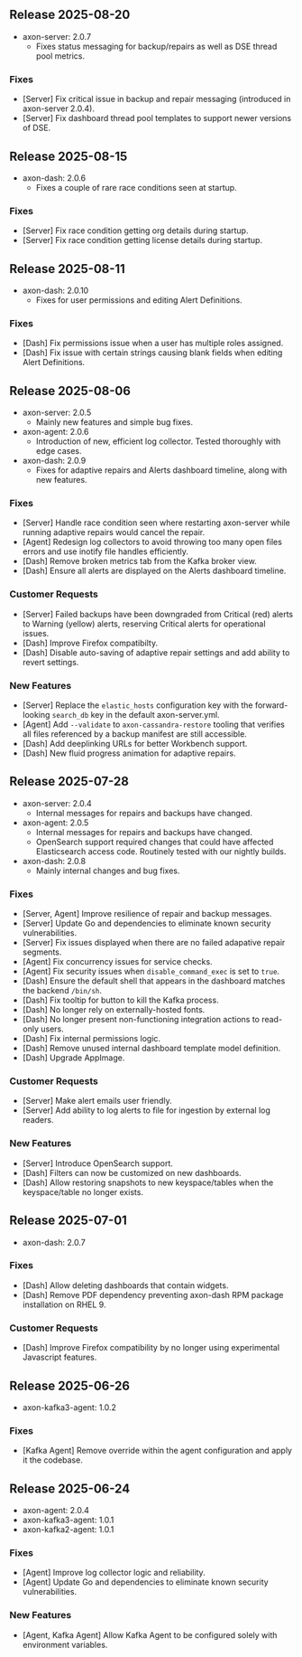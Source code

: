 ## Release 2025-08-20

* axon-server: 2.0.7
    * Fixes status messaging for backup/repairs as well as DSE thread pool metrics.

### Fixes

* [Server] Fix critical issue in backup and repair messaging (introduced in axon-server 2.0.4).
* [Server] Fix dashboard thread pool templates to support newer versions of DSE.

## Release 2025-08-15

* axon-dash: 2.0.6
    * Fixes a couple of rare race conditions seen at startup.

### Fixes

* [Server] Fix race condition getting org details during startup.
* [Server] Fix race condition getting license details during startup.

## Release 2025-08-11

* axon-dash: 2.0.10
    * Fixes for user permissions and editing Alert Definitions.

### Fixes

* [Dash] Fix permissions issue when a user has multiple roles assigned.
* [Dash] Fix issue with certain strings causing blank fields when editing Alert Definitions.

## Release 2025-08-06

* axon-server: 2.0.5
    * Mainly new features and simple bug fixes.
* axon-agent: 2.0.6
    * Introduction of new, efficient log collector. Tested thoroughly with edge cases.
* axon-dash: 2.0.9
    * Fixes for adaptive repairs and Alerts dashboard timeline, along with new features.

### Fixes

* [Server] Handle race condition seen where restarting axon-server while running adaptive repairs would cancel the repair.
* [Agent] Redesign log collectors to avoid throwing too many open files errors and use inotify file handles efficiently.
* [Dash] Remove broken metrics tab from the Kafka broker view.
* [Dash] Ensure all alerts are displayed on the Alerts dashboard timeline.

### Customer Requests

* [Server] Failed backups have been downgraded from Critical (red) alerts to Warning (yellow) alerts, reserving Critical alerts for operational issues.
* [Dash] Improve Firefox compatibilty.
* [Dash] Disable auto-saving of adaptive repair settings and add ability to revert settings.

### New Features

* [Server] Replace the `elastic_hosts` configuration key with the forward-looking `search_db` key in the default axon-server.yml.
* [Agent] Add `--validate` to `axon-cassandra-restore` tooling that verifies all files referenced by a backup manifest are still accessible.
* [Dash] Add deeplinking URLs for better Workbench support.
* [Dash] New fluid progress animation for adaptive repairs.

## Release 2025-07-28

* axon-server: 2.0.4
    * Internal messages for repairs and backups have changed.
* axon-agent: 2.0.5
    * Internal messages for repairs and backups have changed.
    * OpenSearch support required changes that could have affected Elasticsearch access
      code. Routinely tested with our nightly builds.
* axon-dash: 2.0.8
    * Mainly internal changes and bug fixes.

### Fixes

* [Server, Agent] Improve resilience of repair and backup messages.
* [Server] Update Go and dependencies to eliminate known security vulnerabilities.
* [Server] Fix issues displayed when there are no failed adapative repair segments.
* [Agent] Fix concurrency issues for service checks.
* [Agent] Fix security issues when `disable_command_exec` is set to `true`.
* [Dash] Ensure the default shell that appears in the dashboard matches the backend `/bin/sh`.
* [Dash] Fix tooltip for button to kill the Kafka process.
* [Dash] No longer rely on externally-hosted fonts.
* [Dash] No longer present non-functioning integration actions to read-only users.
* [Dash] Fix internal permissions logic.
* [Dash] Remove unused internal dashboard template model definition.
* [Dash] Upgrade AppImage.

### Customer Requests

* [Server] Make alert emails user friendly.
* [Server] Add ability to log alerts to file for ingestion by external log readers.

### New Features

* [Server] Introduce OpenSearch support.
* [Dash] Filters can now be customized on new dashboards.
* [Dash] Allow restoring snapshots to new keyspace/tables when the keyspace/table no longer exists.

## Release 2025-07-01

* axon-dash: 2.0.7

### Fixes

* [Dash] Allow deleting dashboards that contain widgets.
* [Dash] Remove PDF dependency preventing axon-dash RPM package installation on RHEL 9.

### Customer Requests

* [Dash] Improve Firefox compatibility by no longer using experimental Javascript features.

## Release 2025-06-26

* axon-kafka3-agent: 1.0.2

### Fixes

* [Kafka Agent] Remove override within the agent configuration and apply it the codebase.

## Release 2025-06-24

* axon-agent: 2.0.4
* axon-kafka3-agent: 1.0.1
* axon-kafka2-agent: 1.0.1

### Fixes

* [Agent] Improve log collector logic and reliability.
* [Agent] Update Go and dependencies to eliminate known security vulnerabilities.

### New Features

* [Agent, Kafka Agent] Allow Kafka Agent to be configured solely with environment variables.
